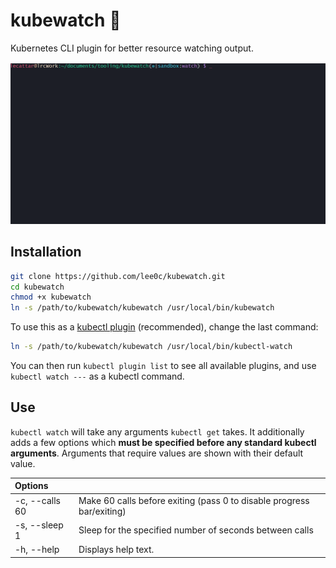 # kubewatch :eyes:

Kubernetes CLI plugin for better resource watching output.

![alt text](./kubewatch.gif)

## Installation

```bash
git clone https://github.com/lee0c/kubewatch.git
cd kubewatch
chmod +x kubewatch
ln -s /path/to/kubewatch/kubewatch /usr/local/bin/kubewatch
```

To use this as a [kubectl plugin](https://kubernetes.io/docs/tasks/extend-kubectl/kubectl-plugins/) (recommended), change the last command:

```bash
ln -s /path/to/kubewatch/kubewatch /usr/local/bin/kubectl-watch
```

You can then run `kubectl plugin list` to see all available plugins, and use `kubectl watch ---` as a kubectl command.

## Use

`kubectl watch` will take any arguments `kubectl get` takes. It additionally adds a few options which **must be specified before any standard kubectl arguments**. Arguments that require values are shown with their default value.

| Options |  |
| :------ | --- |
| -c, --calls 60 | Make 60 calls before exiting (pass 0 to disable progress bar/exiting) |
| -s, --sleep 1 | Sleep for the specified number of seconds between calls |
| -h, --help | Displays help text. |
